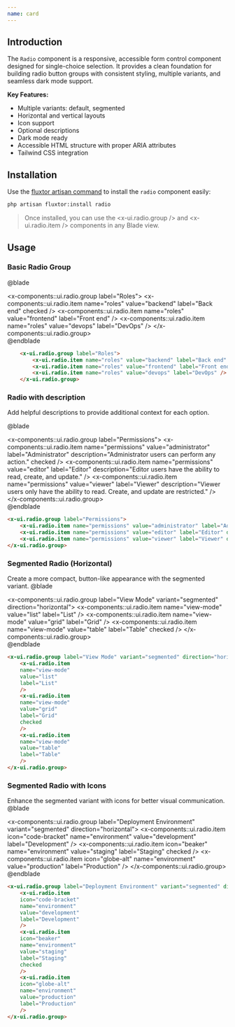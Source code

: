 ```yaml
---
name: card
---
```


## Introduction

The `Radio` component is a responsive, accessible form control component designed for single-choice selection. It provides a clean foundation for building radio button groups with consistent styling, multiple variants, and seamless dark mode support.

**Key Features:**
- Multiple variants: default, segmented
- Horizontal and vertical layouts
- Icon support
- Optional descriptions
- Dark mode ready
- Accessible HTML structure with proper ARIA attributes
- Tailwind CSS integration

## Installation

Use the [fluxtor artisan command](/docs/cli-reference#fluxtorinstall) to install the `radio` component easily:

```bash
php artisan fluxtor:install radio
```

> Once installed, you can use the <x-ui.radio.group /> and <x-ui.radio.item /> components in any Blade view.

## Usage

### Basic Radio Group
@blade
<x-demo>
    <div class="w-full">
        <x-components::ui.radio.group label="Roles">
            <x-components::ui.radio.item name="roles" value="backend" label="Back end" checked />
            <x-components::ui.radio.item name="roles" value="frontend" label="Front end" />
            <x-components::ui.radio.item name="roles" value="devops" label="DevOps" />
        </x-components::ui.radio.group>
    </div>
</x-demo>
@endblade

```html
    <x-ui.radio.group label="Roles">
        <x-ui.radio.item name="roles" value="backend" label="Back end" checked />
        <x-ui.radio.item name="roles" value="frontend" label="Front end" />
        <x-ui.radio.item name="roles" value="devops" label="DevOps" />
    </x-ui.radio.group>
```

### Radio with description

Add helpful descriptions to provide additional context for each option.

@blade
<x-demo>
    <div class="w-full">
        <x-components::ui.radio.group label="Permissions">
            <x-components::ui.radio.item name="permissions" value="administrator" label="Administrator" description="Administrator users can perform any action." checked />
            <x-components::ui.radio.item name="permissions" value="editor" label="Editor" description="Editor users have the ability to read, create, and update." />
            <x-components::ui.radio.item name="permissions" value="viewer" label="Viewer" description="Viewer users only have the ability to read. Create, and update are restricted." />
        </x-components::ui.radio.group>
    </div>
</x-demo>
@endblade

```html
<x-ui.radio.group label="Permissions">
    <x-ui.radio.item name="permissions" value="administrator" label="Administrator" description="Administrator users can perform any action." checked />
    <x-ui.radio.item name="permissions" value="editor" label="Editor" description="Editor users have the ability to read, create, and update." />
    <x-ui.radio.item name="permissions" value="viewer" label="Viewer" description="Viewer users only have the ability to read. Create, and update are restricted." />
</x-ui.radio.group>
```


### Segmented Radio (Horizontal)
Create a more compact, button-like appearance with the segmented variant.
@blade
<x-demo>
    <div class="w-full max-w-md mx-auto">
        <x-components::ui.radio.group label="View Mode" variant="segmented" direction="horizontal">
            <x-components::ui.radio.item
            name="view-mode"
            value="list"
            label="List"
            />
            <x-components::ui.radio.item
            name="view-mode"
            value="grid"
            label="Grid"
            />
            <x-components::ui.radio.item
            name="view-mode"
            value="table"
            label="Table"
            checked
            />
        </x-components::ui.radio.group>
    </div>
</x-demo>
@endblade

```html
<x-ui.radio.group label="View Mode" variant="segmented" direction="horizontal">
    <x-ui.radio.item
    name="view-mode"
    value="list"
    label="List"
    />
    <x-ui.radio.item
    name="view-mode"
    value="grid"
    label="Grid"
    checked
    />
    <x-ui.radio.item
    name="view-mode"
    value="table"
    label="Table"
    />
</x-ui.radio.group>
```

### Segmented Radio with Icons
Enhance the segmented variant with icons for better visual communication.
@blade
<x-demo>
    <div class="w-full max-w-md mx-auto">
        <x-components::ui.radio.group label="Deployment Environment" variant="segmented" direction="horizontal">
            <x-components::ui.radio.item
            icon="code-bracket"
            name="environment"
            value="development"
            label="Development"
            />
            <x-components::ui.radio.item
            icon="beaker"
            name="environment"
            value="staging"
            label="Staging"
            checked
            />
            <x-components::ui.radio.item
            icon="globe-alt"
            name="environment"
            value="production"
            label="Production"
            />
        </x-components::ui.radio.group>
    </div>
</x-demo>
@endblade


```html
<x-ui.radio.group label="Deployment Environment" variant="segmented" direction="horizontal">
    <x-ui.radio.item
    icon="code-bracket"
    name="environment"
    value="development"
    label="Development"
    />
    <x-ui.radio.item
    icon="beaker"
    name="environment"
    value="staging"
    label="Staging"
    checked
    />
    <x-ui.radio.item
    icon="globe-alt"
    name="environment"
    value="production"
    label="Production"
    />
</x-ui.radio.group>
```